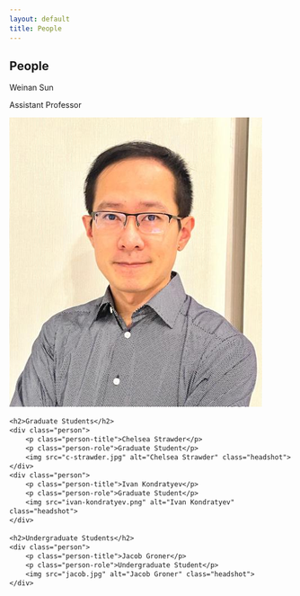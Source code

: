 ```yaml
---
layout: default
title: People
---
```


## People

<div class="people-section">
    <div class="person">
        <p class="person-title">Weinan Sun</p>
        <p class="person-role">Assistant Professor</p>
        <img src="weinanheadshot0.jpg" alt="Weinan Sun" class="headshot">
    </div>

    <h2>Graduate Students</h2>
    <div class="person">
        <p class="person-title">Chelsea Strawder</p>
        <p class="person-role">Graduate Student</p>
        <img src="c-strawder.jpg" alt="Chelsea Strawder" class="headshot">
    </div>
    <div class="person">
        <p class="person-title">Ivan Kondratyev</p>
        <p class="person-role">Graduate Student</p>
        <img src="ivan-kondratyev.png" alt="Ivan Kondratyev" class="headshot">
    </div>

    <h2>Undergraduate Students</h2>
    <div class="person">
        <p class="person-title">Jacob Groner</p>
        <p class="person-role">Undergraduate Student</p>
        <img src="jacob.jpg" alt="Jacob Groner" class="headshot">
    </div>
</div>
